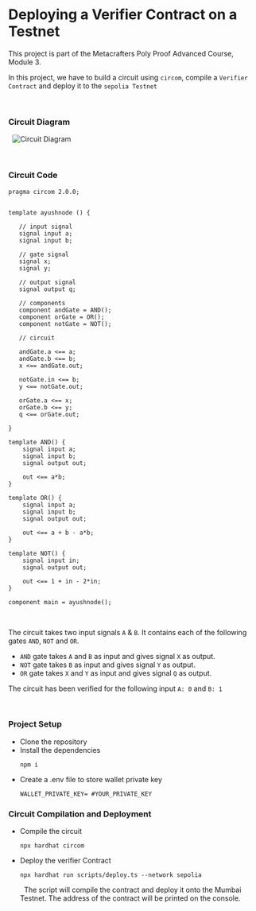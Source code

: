 # Deploying a Verifier Contract on a Testnet


This project is part of the Metacrafters Poly Proof Advanced Course, Module 3. 
&nbsp;

In this project, we have to build a circuit using `circom`, compile a `Verifier Contract` and deploy it to the `sepolia Testnet`

&nbsp;

### Circuit Diagram
&nbsp;
![Circuit Diagram](https://authoring.metacrafters.io/assets/cms/Assessment_b05f6ed658.png?updated_at=2023-02-24T00:00:37.278Z)

&nbsp;

### Circuit Code

```
pragma circom 2.0.0;


template ayushnode () {  

   // input signal  
   signal input a;  
   signal input b;

   // gate signal
   signal x;
   signal y;
   
   // output signal
   signal output q;

   // components
   component andGate = AND();
   component orGate = OR();
   component notGate = NOT();

   // circuit  

   andGate.a <== a;
   andGate.b <== b;
   x <== andGate.out;

   notGate.in <== b;
   y <== notGate.out;

   orGate.a <== x;
   orGate.b <== y;
   q <== orGate.out;

}

template AND() {
    signal input a;
    signal input b;
    signal output out;

    out <== a*b;
}

template OR() {
    signal input a;
    signal input b;
    signal output out;

    out <== a + b - a*b;
}

template NOT() {
    signal input in;
    signal output out;

    out <== 1 + in - 2*in;
}

component main = ayushnode();
```

&nbsp;

The circuit takes two input signals `A` & `B`. It contains each of the following gates `AND`, `NOT` and `OR`.

- `AND` gate takes `A` and `B` as input and gives signal `X` as output.
- `NOT` gate takes `B` as input and gives signal `Y` as output.
- `OR` gate takes `X` and `Y` as input and gives signal `Q` as output.

The circuit has been verified for the following input `A: 0` and `B: 1`

&nbsp;

### Project Setup

- Clone the repository
- Install the dependencies
    ```
    npm i
    ```
- Create a .env file to store wallet private key
    ```
    WALLET_PRIVATE_KEY= #YOUR_PRIVATE_KEY
    ```

### Circuit Compilation and Deployment

- Compile the circuit
    ```
    npx hardhat circom
    ```
- Deploy the verifier Contract
    ```
    npx hardhat run scripts/deploy.ts --network sepolia
    ```
    &nbsp;
The script will compile the contract and deploy it onto the Mumbai Testnet. The address of the contract will be printed on the console. 


